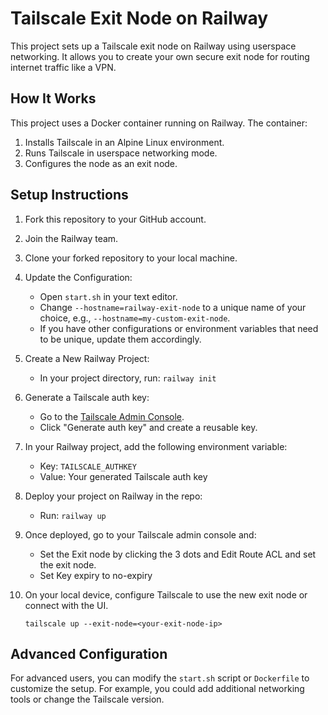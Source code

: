 # Tailscale Exit Node on Railway

This project sets up a Tailscale exit node on Railway using userspace networking. It allows you to create your own secure exit node for routing internet traffic like a VPN.

## How It Works

This project uses a Docker container running on Railway. The container:

1. Installs Tailscale in an Alpine Linux environment.
2. Runs Tailscale in userspace networking mode.
3. Configures the node as an exit node.

## Setup Instructions

1. Fork this repository to your GitHub account.

2. Join the Railway team.

3. Clone your forked repository to your local machine.

4. Update the Configuration:

   - Open `start.sh` in your text editor.
   - Change `--hostname=railway-exit-node` to a unique name of your choice, e.g., `--hostname=my-custom-exit-node`.
   - If you have other configurations or environment variables that need to be unique, update them accordingly.

5. Create a New Railway Project:

   - In your project directory, run: `railway init`

6. Generate a Tailscale auth key:

   - Go to the [Tailscale Admin Console](https://login.tailscale.com/admin/settings/keys).
   - Click "Generate auth key" and create a reusable key.

7. In your Railway project, add the following environment variable:

   - Key: `TAILSCALE_AUTHKEY`
   - Value: Your generated Tailscale auth key

8. Deploy your project on Railway in the repo:

   - Run: `railway up`

9. Once deployed, go to your Tailscale admin console and:

   - Set the Exit node by clicking the 3 dots and Edit Route ACL and set the exit node.
   - Set Key expiry to no-expiry

10. On your local device, configure Tailscale to use the new exit node or connect with the UI.
    ```
    tailscale up --exit-node=<your-exit-node-ip>
    ```

## Advanced Configuration

For advanced users, you can modify the `start.sh` script or `Dockerfile` to customize the setup. For example, you could add additional networking tools or change the Tailscale version.
